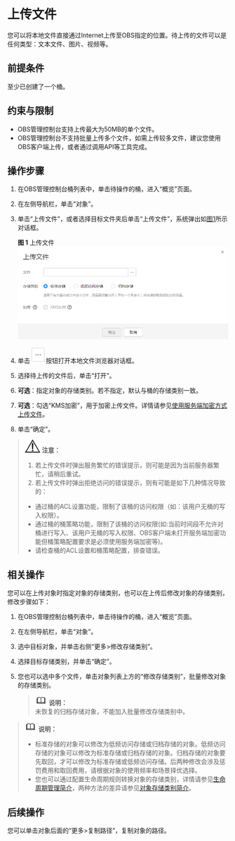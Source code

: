# 上传文件<a name="zh-cn_topic_0045829661"></a>

您可以将本地文件直接通过Internet上传至OBS指定的位置。待上传的文件可以是任何类型：文本文件、图片、视频等。

## 前提条件<a name="section38272476113827"></a>

至少已创建了一个桶。

## 约束与限制<a name="section37191890113846"></a>

-   OBS管理控制台支持上传最大为50MB的单个文件。
-   OBS管理控制台不支持批量上传多个文件，如需上传较多文件，建议您使用OBS客户端上传，或者通过调用API等工具完成。

## 操作步骤<a name="section64292661113931"></a>

1.  在OBS管理控制台桶列表中，单击待操作的桶，进入“概览”页面。
2.  在左侧导航栏，单击“对象”。
3.  单击“上传文件”，或者选择目标文件夹后单击“上传文件”，系统弹出如[图1](#zh-cn_topic_0045829660_fig8938417113456)所示对话框。

    **图 1**  上传文件<a name="zh-cn_topic_0045829660_fig8938417113456"></a>  
    ![](figures/上传文件.png "上传文件")

4.  单击![](figures/icon-more.png)按钮打开本地文件浏览器对话框。
5.  选择待上传的文件后，单击“打开”。
6.  **可选**：指定对象的存储类别。若不指定，默认与桶的存储类别一致。
7.  **可选**：勾选“KMS加密”，用于加密上传文件。详情请参见[使用服务端加密方式上传文件](使用服务端加密方式上传文件.md)。
8.  单击“确定”。

>![](public_sys-resources/icon-notice.gif) **注意：**   
>1.  若上传文件时弹出服务繁忙的错误提示，则可能是因为当前服务器繁忙，请稍后重试。  
>2.  若上传文件时弹出拒绝访问的错误提示，则有可能是如下几种情况导致的：  
>-   通过桶的ACL设置功能，限制了该桶的访问权限（如：该用户无桶的写入权限）。  
>-   通过桶的桶策略功能，限制了该桶的访问权限\(如:当前时间段不允许对桶进行写入、该用户无桶的写入权限、OBS客户端未打开服务端加密功能但桶策略配置要求是必须使用服务端加密等\)。  
>-   请检查桶的ACL设置和桶策略配置，排查错误。  

## 相关操作<a name="section2680481145652"></a>

您可以在上传对象时指定对象的存储类别，也可以在上传后修改对象的存储类别，修改步骤如下：

1.  在OBS管理控制台桶列表中，单击待操作的桶，进入“概览”页面。
2.  在左侧导航栏，单击“对象”。
3.  选中目标对象，并单击右侧“更多\>修改存储类别”。
4.  选择目标存储类别，并单击“确定”。
5.  您也可以选中多个文件，单击对象列表上方的“修改存储类别”，批量修改对象的存储类别。

    >![](public_sys-resources/icon-note.gif) **说明：**   
    >未恢复的归档存储对象，不能加入批量修改存储类别中。  


>![](public_sys-resources/icon-note.gif) **说明：**   
>-   标准存储的对象可以修改为低频访问存储或归档存储的对象。低频访问存储的对象可以修改为标准存储或归档存储的对象。归档存储的对象要先取回，才可以修改为标准存储或低频访问存储。后两种修改会涉及惩罚费用和取回费用，请根据对象的使用频率和场景择优选择。  
>-   您也可以通过配置生命周期规则转换对象的存储类别，详情请参见[生命周期管理简介](生命周期管理简介.md)，两种方法的差异请参见[对象存储类别简介](对象存储类别简介.md)。  

## 后续操作<a name="section6158112111499"></a>

您可以单击对象后面的“更多\>复制路径”，复制对象的路径。

